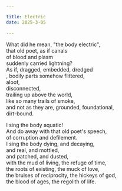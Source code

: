 ```yaml
---

title: Electric
date: 2025-3-05

---
```


What did he mean, "the body electric",</br>
that old poet, as if canals</br>
of blood and plasm</br>
suddenly carried lightning?</br>
As if, dragged, embedded, dredged</br>,
bodily parts somehow flittered,</br>
aloof,</br>
disconnected,</br>
trailing up above the world,</br>
like so many trails of smoke,</br>
and not as they are, grounded, foundational,</br>
dirt-bound.</br>

I sing the body aquatic!</br>
And do away with that old poet's speech,</br>
of corruption and defilement.</br>
I sing the body dying, and decaying,</br>
and real, and mottled,</br>
and patched, and dusted,</br>
with the mud of living, the refuge of time,</br>
the roots of existing, the muck of love,</br>
the bruises of reciprocity, the hickeys of god,</br>
the blood of ages, the regolith of life.</br>